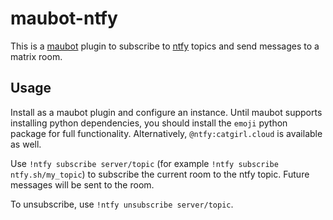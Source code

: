 # maubot-ntfy

This is a [maubot](https://maubot.xyz/) plugin to subscribe to [ntfy](https://ntfy.sh/) topics and send messages to a matrix room.

## Usage

Install as a maubot plugin and configure an instance. Until maubot supports installing python dependencies, you should install the `emoji` python package for full functionality. Alternatively, `@ntfy:catgirl.cloud` is available as well.

Use `!ntfy subscribe server/topic` (for example `!ntfy subscribe ntfy.sh/my_topic`) to subscribe the current room to the ntfy topic. Future messages will be sent to the room.

To unsubscribe, use `!ntfy unsubscribe server/topic`.
